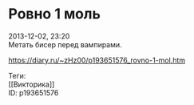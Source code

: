 Ровно 1 моль
=============

   
 2013-12-02, 23:20   
  Метать бисер перед вампирами.   
    
 <https://diary.ru/~zHz00/p193651576_rovno-1-mol.htm>   
   
 Теги:   
 [[Викторика]]   
 ID: p193651576